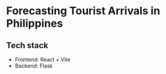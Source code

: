 # Forecasting Tourist Arrivals in Philippines

## Tech stack
- Frontend: React + Vite
- Backend: Flask